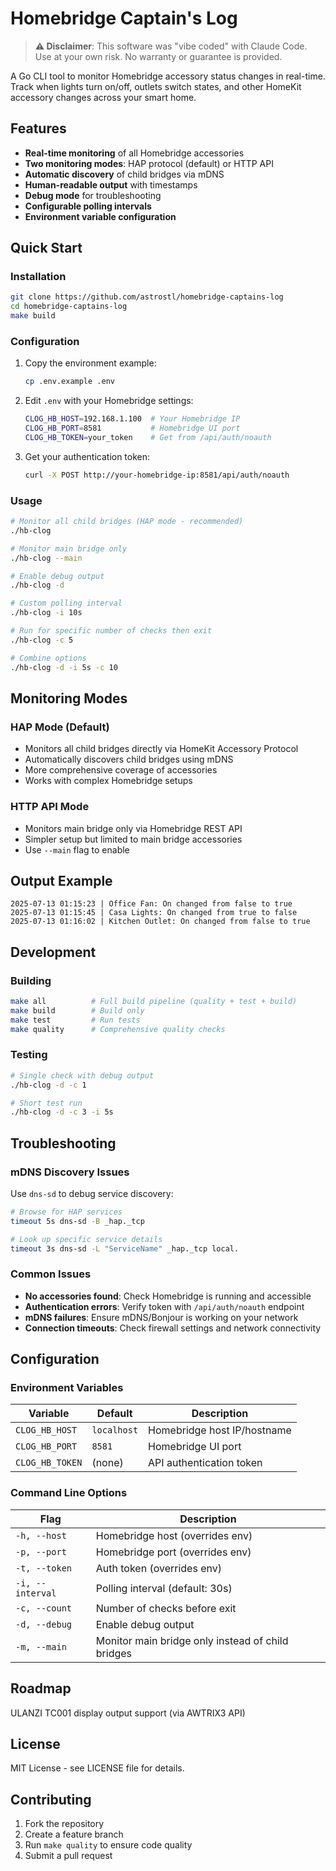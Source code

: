 # Homebridge Captain's Log

> **⚠️ Disclaimer**: This software was "vibe coded" with Claude Code. Use at your own risk. No warranty or guarantee is provided.

A Go CLI tool to monitor Homebridge accessory status changes in real-time. Track when lights turn on/off, outlets switch states, and other HomeKit accessory changes across your smart home.

## Features

- **Real-time monitoring** of all Homebridge accessories
- **Two monitoring modes**: HAP protocol (default) or HTTP API
- **Automatic discovery** of child bridges via mDNS
- **Human-readable output** with timestamps
- **Debug mode** for troubleshooting
- **Configurable polling intervals**
- **Environment variable configuration**

## Quick Start

### Installation

```bash
git clone https://github.com/astrostl/homebridge-captains-log
cd homebridge-captains-log
make build
```

### Configuration

1. Copy the environment example:
   ```bash
   cp .env.example .env
   ```

2. Edit `.env` with your Homebridge settings:
   ```bash
   CLOG_HB_HOST=192.168.1.100  # Your Homebridge IP
   CLOG_HB_PORT=8581           # Homebridge UI port
   CLOG_HB_TOKEN=your_token    # Get from /api/auth/noauth
   ```

3. Get your authentication token:
   ```bash
   curl -X POST http://your-homebridge-ip:8581/api/auth/noauth
   ```

### Usage

```bash
# Monitor all child bridges (HAP mode - recommended)
./hb-clog

# Monitor main bridge only 
./hb-clog --main

# Enable debug output
./hb-clog -d

# Custom polling interval
./hb-clog -i 10s

# Run for specific number of checks then exit
./hb-clog -c 5

# Combine options
./hb-clog -d -i 5s -c 10
```

## Monitoring Modes

### HAP Mode (Default)
- Monitors all child bridges directly via HomeKit Accessory Protocol
- Automatically discovers child bridges using mDNS
- More comprehensive coverage of accessories
- Works with complex Homebridge setups

### HTTP API Mode
- Monitors main bridge only via Homebridge REST API  
- Simpler setup but limited to main bridge accessories
- Use `--main` flag to enable

## Output Example

```
2025-07-13 01:15:23 | Office Fan: On changed from false to true
2025-07-13 01:15:45 | Casa Lights: On changed from true to false
2025-07-13 01:16:02 | Kitchen Outlet: On changed from false to true
```

## Development

### Building

```bash
make all          # Full build pipeline (quality + test + build)
make build        # Build only
make test         # Run tests
make quality      # Comprehensive quality checks
```

### Testing

```bash
# Single check with debug output
./hb-clog -d -c 1

# Short test run
./hb-clog -d -c 3 -i 5s
```

## Troubleshooting

### mDNS Discovery Issues

Use `dns-sd` to debug service discovery:

```bash
# Browse for HAP services
timeout 5s dns-sd -B _hap._tcp

# Look up specific service details
timeout 3s dns-sd -L "ServiceName" _hap._tcp local.
```

### Common Issues

- **No accessories found**: Check Homebridge is running and accessible
- **Authentication errors**: Verify token with `/api/auth/noauth` endpoint
- **mDNS failures**: Ensure mDNS/Bonjour is working on your network
- **Connection timeouts**: Check firewall settings and network connectivity

## Configuration

### Environment Variables

| Variable | Default | Description |
|----------|---------|-------------|
| `CLOG_HB_HOST` | `localhost` | Homebridge host IP/hostname |
| `CLOG_HB_PORT` | `8581` | Homebridge UI port |
| `CLOG_HB_TOKEN` | (none) | API authentication token |

### Command Line Options

| Flag | Description |
|------|-------------|
| `-h, --host` | Homebridge host (overrides env) |
| `-p, --port` | Homebridge port (overrides env) |
| `-t, --token` | Auth token (overrides env) |
| `-i, --interval` | Polling interval (default: 30s) |
| `-c, --count` | Number of checks before exit |
| `-d, --debug` | Enable debug output |
| `-m, --main` | Monitor main bridge only instead of child bridges |

## Roadmap

ULANZI TC001 display output support (via AWTRIX3 API)

## License

MIT License - see LICENSE file for details.

## Contributing

1. Fork the repository
2. Create a feature branch
3. Run `make quality` to ensure code quality
4. Submit a pull request